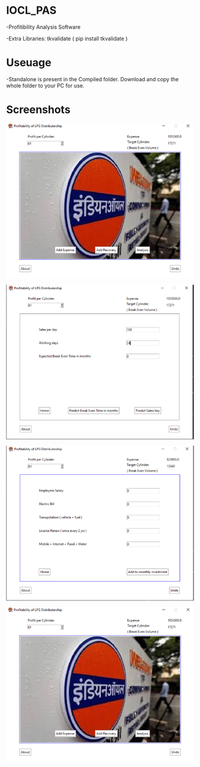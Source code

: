 # IOCL_PAS

-Profitibility Analysis Software 

-Extra Libraries: tkvalidate ( pip install tkvalidate )

# Useuage

-Standalone is present in the Compiled folder. Download and copy the whole folder to your PC for use.

# Screenshots

![Dashboard](/Screenshots/1.png?raw=true "Dashboard")

![Analysis](/Screenshots/2.png?raw=true "Analysis")

![Monthly Investment](/Screenshots/3.png?raw=true "Monthly Investment")

![Dashboard](/Screenshots/1.png?raw=true "Dashboard")

